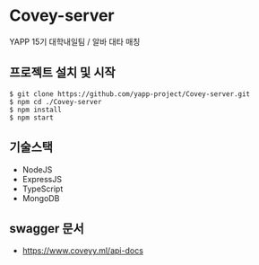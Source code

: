 # Covey-server
YAPP 15기 대학내일팀 / 알바 대타 매칭  

## 프로젝트 설치 및 시작
```
$ git clone https://github.com/yapp-project/Covey-server.git
$ npm cd ./Covey-server
$ npm install
$ npm start
```

## 기술스택
- NodeJS
- ExpressJS
- TypeScript
- MongoDB

## swagger 문서
- https://www.coveyy.ml/api-docs
